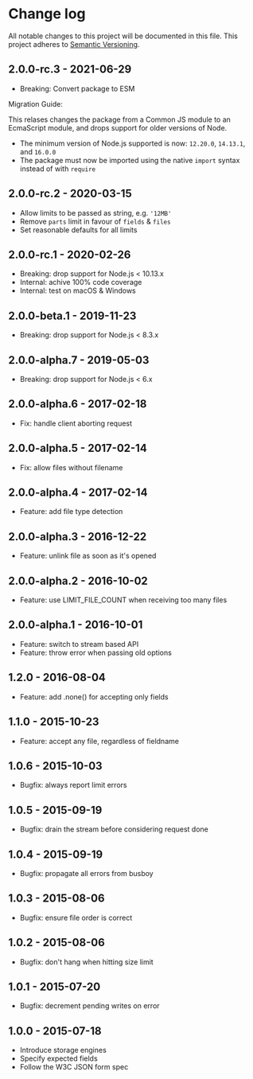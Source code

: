 # Change log

All notable changes to this project will be documented in this file.
This project adheres to [Semantic Versioning](http://semver.org/).

## 2.0.0-rc.3 - 2021-06-29

- Breaking: Convert package to ESM

Migration Guide:

This relases changes the package from a Common JS module to an EcmaScript module, and drops support for older versions of Node.

- The minimum version of Node.js supported is now: `12.20.0`, `14.13.1`, and `16.0.0`
- The package must now be imported using the native `import` syntax instead of with `require`

## 2.0.0-rc.2 - 2020-03-15

- Allow limits to be passed as string, e.g. `'12MB'`
- Remove `parts` limit in favour of `fields` & `files`
- Set reasonable defaults for all limits

## 2.0.0-rc.1 - 2020-02-26

- Breaking: drop support for Node.js < 10.13.x
- Internal: achive 100% code coverage
- Internal: test on macOS & Windows

## 2.0.0-beta.1 - 2019-11-23

- Breaking: drop support for Node.js < 8.3.x

## 2.0.0-alpha.7 - 2019-05-03

- Breaking: drop support for Node.js < 6.x

## 2.0.0-alpha.6 - 2017-02-18

- Fix: handle client aborting request

## 2.0.0-alpha.5 - 2017-02-14

- Fix: allow files without filename

## 2.0.0-alpha.4 - 2017-02-14

- Feature: add file type detection

## 2.0.0-alpha.3 - 2016-12-22

- Feature: unlink file as soon as it's opened

## 2.0.0-alpha.2 - 2016-10-02

- Feature: use LIMIT_FILE_COUNT when receiving too many files

## 2.0.0-alpha.1 - 2016-10-01

- Feature: switch to stream based API
- Feature: throw error when passing old options

## 1.2.0 - 2016-08-04

- Feature: add .none() for accepting only fields

## 1.1.0 - 2015-10-23

- Feature: accept any file, regardless of fieldname

## 1.0.6 - 2015-10-03

- Bugfix: always report limit errors

## 1.0.5 - 2015-09-19

- Bugfix: drain the stream before considering request done

## 1.0.4 - 2015-09-19

- Bugfix: propagate all errors from busboy

## 1.0.3 - 2015-08-06

- Bugfix: ensure file order is correct

## 1.0.2 - 2015-08-06

- Bugfix: don't hang when hitting size limit

## 1.0.1 - 2015-07-20

- Bugfix: decrement pending writes on error

## 1.0.0 - 2015-07-18

- Introduce storage engines
- Specify expected fields
- Follow the W3C JSON form spec

